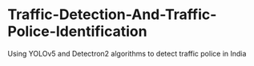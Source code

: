 # Traffic-Detection-And-Traffic-Police-Identification
Using YOLOv5 and Detectron2 algorithms to detect traffic police in India
